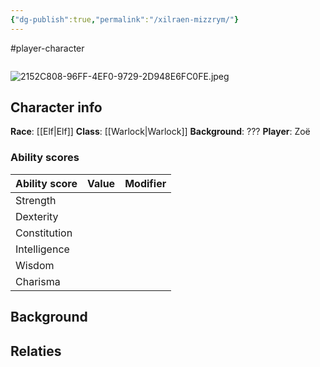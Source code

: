 ```yaml
---
{"dg-publish":true,"permalink":"/xilraen-mizzrym/"}
---
```


#player-character 

```table-of-contents
```
![2152C808-96FF-4EF0-9729-2D948E6FC0FE.jpeg](/img/user/2152C808-96FF-4EF0-9729-2D948E6FC0FE.jpeg)

## Character info
**Race**: [[Elf\|Elf]]
**Class**: [[Warlock\|Warlock]]
**Background**: ???
**Player**: Zoë 

### Ability scores

| Ability score | Value | Modifier |
| ------------- | ----- | -------- |
| Strength      |       |          |
| Dexterity     |       |          |
| Constitution  |       |          |
| Intelligence  |       |          |
| Wisdom        |       |          |
| Charisma      |       |          |


## Background
 

## Relaties
